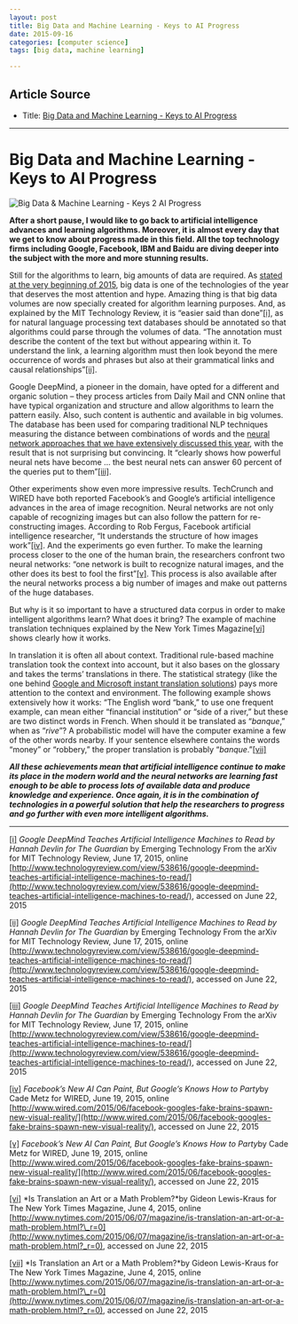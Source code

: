 ```yaml
---
layout: post
title: Big Data and Machine Learning - Keys to AI Progress
date: 2015-09-16
categories: [computer science]
tags: [big data, machine learning]

---
```



## Article Source
* Title: [Big Data and Machine Learning - Keys to AI Progress](http://anrcloud.com/index.php/9-news/50-big-data-and-machine-learning-keys-to-ai-progress)

---

# Big Data and Machine Learning - Keys to AI Progress

![Big Data & Machine Learning - Keys 2 AI
Progress](http://sungsoo.github.com/images/Big-Data-Machine-Learning-Keys-2-AI-Progress.jpg)


**After a short pause, I would like to go back to artificial
intelligence advances and learning algorithms. Moreover, it is almost
every day that we get to know about progress made in this field. All the
top technology firms including Google, Facebook, IBM and Baidu are
diving deeper into the subject with the more and more stunning
results.**

Still for the algorithms to learn, big amounts of data are required. As
[stated at the very beginning of
2015](http://anrcloud.com/index.php/9-news/33-a-new-technological-year-to-come),
big data is one of the technologies of the year that deserves the most
attention and hype. Amazing thing is that big data volumes are now
specially created for algorithm learning purposes. And, as explained by
the MIT Technology Review, it is “easier said than done”[[i]](#_edn1),
as for natural language processing text databases should be annotated so
that algorithms could parse through the volumes of data. “The annotation
must describe the content of the text but without appearing within it.
To understand the link, a learning algorithm must then look beyond the
mere occurrence of words and phrases but also at their grammatical links
and causal relationships”[[ii]](#_edn2).

Google DeepMind, a pioneer in the domain, have opted for a different and
organic solution – they process articles from Daily Mail and CNN online
that have typical organization and structure and allow algorithms to
learn the pattern easily. Also, such content is authentic and available
in big volumes. The database has been used for comparing traditional NLP
techniques measuring the distance between combinations of words and the
[neural network approaches that we have extensively discussed this
year](http://anrcloud.com/index.php/9-news/48-speech-recognition-and-natural-language-processing-taking-advantage-of-deep-learning),
with the result that is not surprising but convincing. It “clearly shows
how powerful neural nets have become … the best neural nets can answer
60 percent of the queries put to them”[[iii]](#_edn3).

Other experiments show even more impressive results. TechCrunch and
WIRED have both reported Facebook’s and Google’s artificial intelligence
advances in the area of image recognition. Neural networks are not only
capable of recognizing images but can also follow the pattern for
re-constructing images. According to Rob Fergus, Facebook artificial
intelligence researcher, “It understands the structure of how images
work”[[iv]](#_edn4). And the experiments go even further. To make the
learning process closer to the one of the human brain, the researchers
confront two neural networks: “one network is built to recognize natural
images, and the other does its best to fool the first”[[v]](#_edn5).
This process is also available after the neural networks process a big
number of images and make out patterns of the huge databases.

But why is it so important to have a structured data corpus in order to
make intelligent algorithms learn? What does it bring? The example of
machine translation techniques explained by the New York Times
Magazine[[vi]](#_edn6) shows clearly how it works.

In translation it is often all about context. Traditional rule-based
machine translation took the context into account, but it also bases on
the glossary and takes the terms’ translations in there. The statistical
strategy (like the one behind [Google and Microsoft instant translation
solutions](http://anrcloud.com/index.php/9-news/34-immediate-translation-available-now-with-google-translate-new-features))
pays more attention to the context and environment. The following
example shows extensively how it works: “The English word “bank,” to use
one frequent example, can mean either “financial institution” or “side
of a river,” but these are two distinct words in French. When should it
be translated as “*banque*,” when as “*rive*”? A probabilistic model
will have the computer examine a few of the other words nearby. If your
sentence elsewhere contains the words “money” or “robbery,” the proper
translation is probably “*banque*.”[[vii]](#_edn7)

***All these achievements mean that artificial intelligence continue to
make its place in the modern world and the neural networks are learning
fast enough to be able to process lots of available data and produce
knowledge and experience. Once again, it is in the combination of
technologies in a powerful solution that help the researchers to
progress and go further with even more intelligent algorithms.***


* * * * *

[[i]](#_ednref1) *Google DeepMind Teaches Artificial Intelligence
Machines to Read by Hannah Devlin for The Guardian* by Emerging
Technology From the arXiv for MIT Technology Review, June 17, 2015,
online
[http://www.technologyreview.com/view/538616/google-deepmind-teaches-artificial-intelligence-machines-to-read/](http://www.technologyreview.com/view/538616/google-deepmind-teaches-artificial-intelligence-machines-to-read/),
accessed on June 22, 2015

[[ii]](#_ednref2) *Google DeepMind Teaches Artificial Intelligence
Machines to Read by Hannah Devlin for The Guardian* by Emerging
Technology From the arXiv for MIT Technology Review, June 17, 2015,
online
[http://www.technologyreview.com/view/538616/google-deepmind-teaches-artificial-intelligence-machines-to-read/](http://www.technologyreview.com/view/538616/google-deepmind-teaches-artificial-intelligence-machines-to-read/),
accessed on June 22, 2015

[[iii]](#_ednref3) *Google DeepMind Teaches Artificial Intelligence
Machines to Read by Hannah Devlin for The Guardian* by Emerging
Technology From the arXiv for MIT Technology Review, June 17, 2015,
online
[http://www.technologyreview.com/view/538616/google-deepmind-teaches-artificial-intelligence-machines-to-read/](http://www.technologyreview.com/view/538616/google-deepmind-teaches-artificial-intelligence-machines-to-read/),
accessed on June 22, 2015

[[iv]](#_ednref4) *Facebook’s New AI Can Paint, But Google’s Knows How
to Party*by Cade Metz for WIRED, June 19, 2015, online
[http://www.wired.com/2015/06/facebook-googles-fake-brains-spawn-new-visual-reality/](http://www.wired.com/2015/06/facebook-googles-fake-brains-spawn-new-visual-reality/),
accessed on June 22, 2015

[[v]](#_ednref5) *Facebook’s New AI Can Paint, But Google’s Knows How to
Party*by Cade Metz for WIRED, June 19, 2015, online
[http://www.wired.com/2015/06/facebook-googles-fake-brains-spawn-new-visual-reality/](http://www.wired.com/2015/06/facebook-googles-fake-brains-spawn-new-visual-reality/),
accessed on June 22, 2015

[[vi]](#_ednref6) *Is Translation an Art or a Math Problem?*by Gideon
Lewis-Kraus for The New York Times Magazine, June 4, 2015, online
[http://www.nytimes.com/2015/06/07/magazine/is-translation-an-art-or-a-math-problem.html?\_r=0](http://www.nytimes.com/2015/06/07/magazine/is-translation-an-art-or-a-math-problem.html?_r=0),
accessed on June 22, 2015

[[vii]](#_ednref7) *Is Translation an Art or a Math Problem?*by Gideon
Lewis-Kraus for The New York Times Magazine, June 4, 2015, online
[http://www.nytimes.com/2015/06/07/magazine/is-translation-an-art-or-a-math-problem.html?\_r=0](http://www.nytimes.com/2015/06/07/magazine/is-translation-an-art-or-a-math-problem.html?_r=0),
accessed on June 22, 2015


